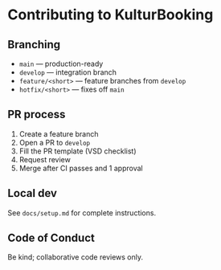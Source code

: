 # Contributing to KulturBooking

## Branching
- `main` — production-ready
- `develop` — integration branch
- `feature/<short>` — feature branches from `develop`
- `hotfix/<short>` — fixes off `main`

## PR process
1. Create a feature branch
2. Open a PR to `develop`
3. Fill the PR template (VSD checklist)
4. Request review
5. Merge after CI passes and 1 approval

## Local dev
See `docs/setup.md` for complete instructions.

## Code of Conduct
Be kind; collaborative code reviews only.
